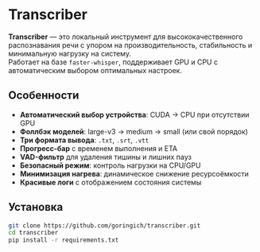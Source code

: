 # Transcriber

**Transcriber** — это локальный инструмент для высококачественного распознавания речи с упором на производительность, стабильность и минимальную нагрузку на систему.  
Работает на базе `faster-whisper`, поддерживает GPU и CPU с автоматическим выбором оптимальных настроек.  

## Особенности

- **Автоматический выбор устройства**: CUDA → CPU при отсутствии GPU  
- **Фоллбэк моделей**: large-v3 → medium → small (или свой порядок)  
- **Три формата вывода**: `.txt`, `.srt`, `.vtt`  
- **Прогресс-бар** с временем выполнения и ETA  
- **VAD-фильтр** для удаления тишины и лишних пауз  
- **Безопасный режим**: контроль нагрузки на CPU/GPU  
- **Минимизация нагрева**: динамическое снижение ресурсоёмкости  
- **Красивые логи** с отображением состояния системы  

## Установка

```bash
git clone https://github.com/goringich/transcriber.git
cd transcriber
pip install -r requirements.txt
